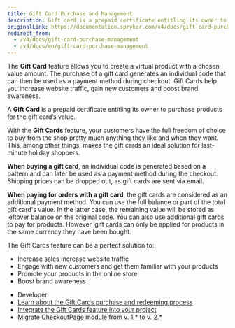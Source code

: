 ```yaml
---
title: Gift Card Purchase and Management
description: Gift card is a prepaid certificate entitling its owner to use it for the purchase of products for the gift card’s value.
originalLink: https://documentation.spryker.com/v4/docs/gift-card-purchase-management
redirect_from:
  - /v4/docs/gift-card-purchase-management
  - /v4/docs/en/gift-card-purchase-management
---
```


The **Gift Card** feature allows you to create a virtual product with a chosen value amount. The purchase of a gift card generates an individual code that can then be used as a payment method during checkout. Gift Cards help you increase website traffic, gain new customers and boost brand awareness. 

A **Gift Card** is a prepaid certificate entitling its owner to purchase products for the gift card’s value. 

With the **Gift Cards** feature, your customers have the full freedom of choice to buy from the shop pretty much anything they like and when they want. This, among other things, makes the gift cards an ideal solution for last-minute holiday shoppers. 

**When buying a gift card**, an individual code is generated based on a pattern and can later be used as a payment method during the checkout. Shipping prices can be dropped out, as gift cards are sent via email.

**When paying for orders with a gift card**, the gift cards are considered as an additional payment method. You can use the full balance  or part of the total gift card's value. In the latter case, the remaining value will be stored as leftover balance on the original code. You can also use additional gift cards to pay for products. However, gift cards can only be applied for products in the same currency they have been bought.

The Gift Cards feature can be a perfect solution to:

* Increase sales Increase website traffic
* Engage with new customers and get them familiar with your products
* Promote your products in the online store
* Boost brand awareness

<div class="mr-container">
    <div class="mr-list-container">
        <!-- col1 -->
        <div class="mr-col">
            <ul class="mr-list mr-list-green">
                <li class="mr-title">Developer</li>
<li><a href="https://documentation.spryker.com/v4/docs/gift-cards-purchase-redeeming" class="mr-link">Learn about the Gift Cards purchase and redeeming process</a></li>
<li><a href="https://documentation.spryker.com/v4/docs/gift-cards-feature-integration" class="mr-link">Integrate the Gift Cards feature into your project</a></li>
<li><a href="https://documentation.spryker.com/v4/docs/mg-checkout-page" class="mr-link">Migrate CheckoutPage module from v. 1.* to v. 2.*</a></li>
<!-- <li><a href="https://documentation.spryker.com/v4/docs/db-schema-gift-cards" class="mr-link">Learn the Gift Cards database schema</a></li>-->
  </ul>
        </div>
    </div>    
            
